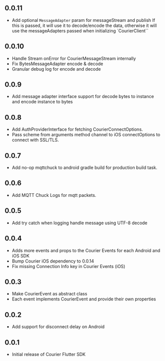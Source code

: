 ## 0.0.11
* Add optional `MessageAdapter` param for messageStream and publish If this is passed, it will use it to decode/encode the data, otherwise it will use the messageAdapters passed when initializing `CourierClient``

## 0.0.10
* Handle Stream onError for CourierMessageStream internally
* Fix BytesMessageAdapter encode & decode
* Granular debug log for encode and decode

## 0.0.9
* Add message adapter interface support for decode bytes to instance and encode instance to bytes

## 0.0.8
* Add AuthProviderInterface for fetching CourierConnectOptions.
* Pass scheme from arguments method channel to iOS connectOptions to connect with SSL/TLS.

## 0.0.7
* Add no-op mqttchuck to android gradle build for production build task.

## 0.0.6
* Add MQTT Chuck Logs for mqtt packets.

## 0.0.5
* Add try catch when logging handle message using UTF-8 decode 

## 0.0.4
* Adds more events and props to the Courier Events for each Android and iOS SDK
* Bump Courier iOS dependency to 0.0.14
* Fix missing Connection Info key in Courier Events (iOS)

## 0.0.3
* Make CourierEvent as abstract class
* Each event implements CourierEvent and provide their own properties

## 0.0.2
* Add support for disconnect delay on Android

## 0.0.1
* Initial release of Courier Flutter SDK
